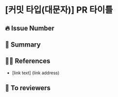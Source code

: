 # [커밋 타입(대문자)] PR 타이틀
<!-- 
예시)
[Feat] 배고픔 기능 구현
-->

## 🔥 Issue Number

## 📄 Summary

## 👨‍💻️ References

- [link text] (link address)

## 🙋‍ To reviewers
